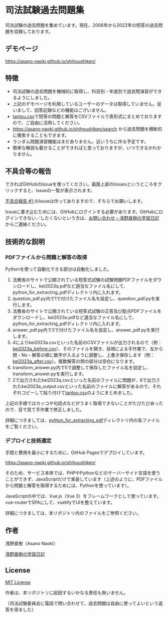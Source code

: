 # 司法試験過去問題集

司法試験の過去問題を集めています。現在、2006年から2022年の短答の過去問題を収録しております。

## デモページ

https://asano-naoki.github.io/shihoushiken/

## 特徴
- 司法試験の過去問題を機械的に取得し、科目別・年度別で過去問演習ができるようにしました。
- 上記のデモページを利用しているユーザーのデータは取得していません。従いまして、回答記録などの機能はございません。
- [tantou.csv](./src/data/tantou.csv)で短答の問題と解答をCSVファイルで表形式にまとめておりますので、ご自由に活用してください。
- https://asano-naoki.github.io/shihoushiken/search から過去問題を横断的に検索することもできます。
- ランダム問題演習機能はまだありません。近いうちに作る予定です。
- 簡単な解説も載せることができればと思っておりますが、いつできるかわかりません。

## 不具合等の報告

できればGitHubのIssueを使ってください。画面上部のIssuesというところをクリックすると、Issueの一覧が表示されます。

[不具合報告 #1 ](https://github.com/Asano-Naoki/shihoushiken/issues/1)のIssueは作ってありますので、そちらでお願いします。

Issueに書き込むためには、GitHubにログインする必要があります。GitHubにログインできない／したくないという方は、[お問い合わせ – 浅野直樹の学習日記](https://asanonaoki.com/blog/%e3%81%8a%e5%95%8f%e3%81%84%e5%90%88%e3%82%8f%e3%81%9b/)からご連絡ください。

## 技術的な説明

### PDFファイルから問題と解答の取得

Pythonを使って自動化できる部分は自動化しました。

1. 法務省のサイトで公開されている短答式試験の試験問題PDFファイルをダウンロードし、kei2023q.pdfなど適当なファイル名にして、python_for_extracting_pdfディレクトリ内に入れます。
1. question_pdf.py内で1で付けたファイル名を設定し、question_pdf.pyを実行します。
1. 法務省のサイトで公開されている短答式試験の正答及び配点PDFファイルをダウンロードし、kei2023a.pdfなど適当なファイル名にして、python_for_extracting_pdfディレクトリ内に入れます。
1. answer_pdf.py内で3で付けたファイル名を設定し、answer_pdf.pyを実行します。
1. 4によりkei2023a.csvといった名前のCSVファイルが出力されるので（例：[kei2023a_before.csv](./python_for_extracting_pdf/kei2023a_before.csv)）、そのファイルを開き、目視による手作業で、左から問・No・解答の順に数字が入るように調整し、上書き保存します（例：[kei2023a_after.csv](./python_for_extracting_pdf/kei2023a_after.csv)）。複数解答の問の部分は空白になります。
1. transform_answer.py内で5で調整して保存したファイル名を設定し、transform_answer.pyを実行します。
1. 2で出力されたkei2023q.csvといった名前のファイルに問題が、6で出力されたkei2023a_output.csvといった名前のファイルに解答があるので、それぞれコピーして貼り付けて[tantou.csv](./src/data/tantou.csv)のようにまとめました。

上記の手順ではカッコや句読点などがうまく取得できないことがたびたびあったので、目で見て手作業で修正しました。

詳細につきましては、[python_for_extracting_pdf](./python_for_extracting_pdf/)ディレクトリ内の各ファイルをご覧ください。

### デプロイと技術選定

手間と費用を最小にするために、GitHub Pagesでデプロイしています。

https://asano-naoki.github.io/shihoushiken/

そのため、サービス本体では、PHPやPythonなどのサーバーサイド言語を使うことができず、JavaScriptだけで実装しています（上述のように、PDFファイルから問題と解答を取得するためには、Pythonを使っています）。

JavaScriptの中では、Vue.js（Vue 3）をフレームワークとして使っています。vue-routerでSPAにして、vuetifyでUIを整えています。

詳細につきましては、本リポジトリ内のファイルをご参照ください。

## 作者

浅野直樹（Asano Naoki）

[浅野直樹の学習日記](https://asanonaoki.com/blog/)

## License

[MIT License](./LICENSE)

作者は、本リポジトリに起因するいかなる責任も負いません。

（司法試験委員会に電話で問い合わせて、過去問題は自由に使ってよいという返答を得ました）

